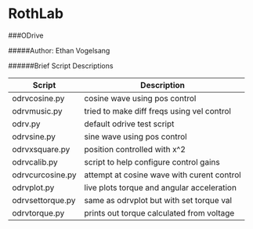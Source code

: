 # RothLab

###ODrive

#####Author: Ethan Vogelsang

######Brief Script Descriptions

| Script           | Description                                |
| ---------------- | ------------------------------------------ |
| odrvcosine.py    | cosine wave using pos control              | 
| odrvmusic.py     | tried to make diff freqs using vel control |
| odrv.py          | default odrive test script                 |
| odrvsine.py      | sine wave using pos control                |
| odrvxsquare.py   | position controlled with x^2               |
| odrvcalib.py     | script to help configure control gains     |
| odrvcurcosine.py | attempt at cosine wave with curent control |
| odrvplot.py      | live plots torque and angular acceleration |
| odrvsettorque.py | same as odrvplot but with set torque val   |
| odrvtorque.py    | prints out torque calculated from voltage  |
